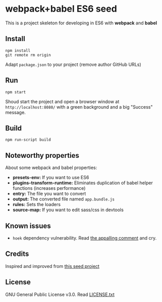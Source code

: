 # webpack+babel ES6 seed

This is a project skeleton for developing in ES6 with **webpack** and **babel**

## Install

```Terminal
npm install
git remote rm origin
```

Adapt `package.json` to your project (remove author GitHub URLs)

## Run

```Terminal
npm start
```

Shoud start the project and open a browser window at `http://localhost:8080/`
with a green background and a big "Success" message.

## Build

```Terminal
npm run-script build
```

## Noteworthy properties

About some webpack and babel properties:

* **presets-env:** If you want to use ES6
* **plugins-transform-runtime:** Eliminates duplication of babel helper functions (increases performance)
* **entry:** The file you want to convert
* **output:** The converted file named `app.bundle.js`
* **rules:** Sets the loaders
* **source-map:** If you want to edit sass/css in devtools

## Known issues

* `hoek` dependency vulnerability. Read [the appalling comment](https://github.com/sass/node-sass/issues/2252) and cry.

## Credits

Inspired and improved from [this seed project](https://github.com/jdiejim/Seed-project-webpack)

## License

GNU General Public License v3.0. Read [LICENSE.txt](LICENSE.txt)
